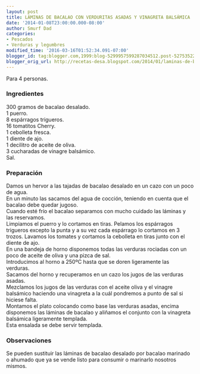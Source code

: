 ```yaml
---
layout: post
title: LÁMINAS DE BACALAO CON VERDURITAS ASADAS Y VINAGRETA BALSÁMICA
date: '2014-01-08T23:00:00.000-08:00'
author: Smurf Dad
categories:
- Pescados
- Verduras y legumbres
modified_time: '2016-03-16T01:52:34.091-07:00'
blogger_id: tag:blogger.com,1999:blog-5299957599287034512.post-5275352231613252046
blogger_orig_url: http://recetas-desa.blogspot.com/2014/01/laminas-de-bacalao-con-verduritas.html
---
```


Para 4 personas.<br /><h3>Ingredientes</h3>300 gramos de bacalao desalado.<br />1 puerro.<br />8 espárragos trigueros.<br />16 tomatitos Cherry.<br />1 cebolleta fresca.<br />1 diente de ajo.<br />1 decilitro de aceite de oliva.<br />3 cucharadas de vinagre balsámico.<br />Sal.<br /><h3>Preparación</h3>Damos un hervor a las tajadas de bacalao desalado en un cazo con un poco de agua.<br />En un minuto las sacamos del agua de cocción, teniendo en cuenta que el bacalao debe quedar jugoso.<br />Cuando esté frío el bacalao separamos con mucho cuidado las láminas y las reservamos.<br />Limpiamos el puerro y lo cortamos en tiras. Pelamos los espárragos trigueros excepto la punta y a su vez cada espárrago lo cortamos en 3 trozos. Lavamos los tomates y cortamos la cebolleta en tiras junto con el diente de ajo.<br />En una bandeja de horno disponemos todas las verduras rociadas con un poco de aceite de oliva y una pizca de sal.<br />Introducimos al horno a 250ºC hasta que se doren ligeramente las verduras.<br />Sacamos del horno y recuperamos en un cazo los jugos de las verduras asadas.<br />Mezclamos los jugos de las verduras con el aceite oliva y el vinagre balsámico haciendo una vinagreta a la cuál pondremos a punto de sal si hiciese falta.<br />Montamos el plato colocando como base las verduras asadas, encima disponemos las láminas de bacalao y aliñamos el conjunto con la vinagreta balsámica ligeramente templada.<br />Esta ensalada se debe servir templada.<br /><h3>Observaciones</h3>Se pueden sustituir las láminas de bacalao desalado por bacalao marinado o ahumado que ya se vende listo para consumir o marinarlo nosotros mismos.
